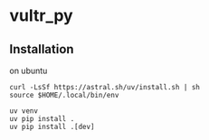 # vultr_py

## Installation
on ubuntu
```
curl -LsSf https://astral.sh/uv/install.sh | sh
source $HOME/.local/bin/env

uv venv
uv pip install .
uv pip install .[dev]
```

